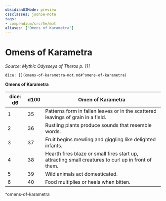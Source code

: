 ```yaml
---
obsidianUIMode: preview
cssclasses: json5e-note
tags:
- compendium/src/5e/mot
aliases: ["Omens of Karametra"]
---
```

# Omens of Karametra
*Source: Mythic Odysseys of Theros p. 111* 

`dice: [](omens-of-karametra-mot.md#^omens-of-karametra)`

**Omens of Karametra**

| dice: d6 | d100 | Omen of Karametra |
|----------|------|-------------------|
| 1 | 35 | Patterns form in fallen leaves or in the scattered leavings of grain in a field. |
| 2 | 36 | Rustling plants produce sounds that resemble words. |
| 3 | 37 | Fruit begins mewling and giggling like delighted infants. |
| 4 | 38 | Hearth fires blaze or small fires start up, attracting small creatures to curl up in front of them. |
| 5 | 39 | Wild animals act domesticated. |
| 6 | 40 | Food multiplies or heals when bitten. |
^omens-of-karametra